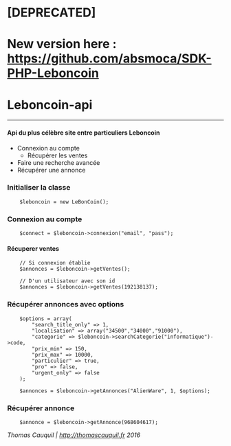 # [DEPRECATED]
# New version here : https://github.com/absmoca/SDK-PHP-Leboncoin

# Leboncoin-api
***
#### Api du plus célèbre site entre particuliers **Leboncoin**

+ Connexion au compte
    - Récupérer les ventes
+ Faire une recherche avancée
+ Récupérer une annonce

### Initialiser la classe
``` 
    $leboncoin = new LeBonCoin();
```

### Connexion au compte
``` 
    $connect = $leboncoin->connexion("email", "pass");
```

#### Récuperer ventes
``` 
    // Si connexion établie
    $annonces = $leboncoin->getVentes();
    
    // D'un utilisateur avec son id
    $annonces = $leboncoin->getVentes(192138137);
```

### Récupérer annonces avec options
``` 
    $options = array(
		"search_title_only" => 1,
		"localisation" => array("34500","34000","91000"),
		"categorie" => $leboncoin->searchCategorie("informatique")->code,
		"prix_min" => 150,
		"prix_max" => 10000,
		"particulier" => true,
		"pro" => false,
		"urgent_only" => false
	);

	$annonces = $leboncoin->getAnnonces("AlienWare", 1, $options);
```

### Récupérer annonce
``` 
    $annonce = $leboncoin->getAnnonce(968604617);
```

*Thomas Cauquil | http://thomascauquil.fr*
*2016*
